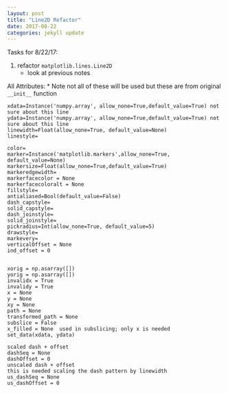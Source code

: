 ```yaml
---
layout: post
title: "Line2D Refactor"
date: 2017-08-22
categories: jekyll update
---
```


Tasks for 8/22/17:
1. refactor `matplotlib.lines.Line2D`
    * look at previous notes

All Attributes:
    * Note not all of these will be used but these are from original `__init__` function
~~~
xdata=Instance('numpy.array', allow_none=True,default_value=True) not sure about this line
ydata=Instance('numpy.array', allow_none=True,default_value=True) not sure about this line
linewidth=Float(allow_none=True, default_value=None)
linestyle=

color=
marker=Instance('matplotlib.markers',allow_none=True, default_value=None)
markersize=Float(allow_none=True,default_value=True)
markeredgewidth=
markerfacecolor = None
markerfacecoloralt = None
fillstyle=
antialiased=Bool(default_value=False)
dash_capstyle=
solid_capstyle=
dash_joinstyle=
solid_joinstyle=
pickradius=Int(allow_none=True, default_value=5)
drawstyle=
markevery=
verticalOffset = None
ind_offset = 0


xorig = np.asarray([])
yorig = np.asarray([])
invalidx = True
invalidy = True
x = None
y = None
xy = None
path = None
transformed_path = None
subslice = False
x_filled = None  used in subslicing; only x is needed
set_data(xdata, ydata)

scaled dash + offset
dashSeq = None
dashOffset = 0
unscaled dash + offset
this is needed scaling the dash pattern by linewidth
us_dashSeq = None
us_dashOffset = 0
~~~
